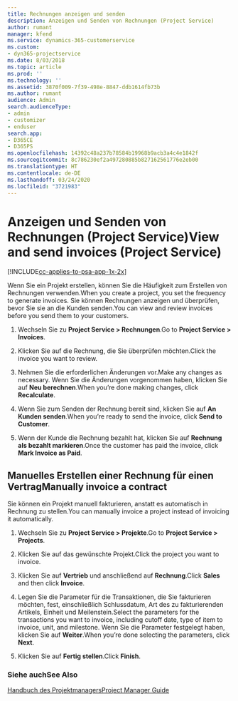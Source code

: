 ```yaml
---
title: Rechnungen anzeigen und senden
description: Anzeigen und Senden von Rechnungen (Project Service)
author: rumant
manager: kfend
ms.service: dynamics-365-customerservice
ms.custom:
- dyn365-projectservice
ms.date: 8/03/2018
ms.topic: article
ms.prod: ''
ms.technology: ''
ms.assetid: 3870f009-7f39-498e-8847-ddb1614fb73b
ms.author: rumant
audience: Admin
search.audienceType:
- admin
- customizer
- enduser
search.app:
- D365CE
- D365PS
ms.openlocfilehash: 14392c48a237b78584b19968b9acb3a4c4e1842f
ms.sourcegitcommit: 8c786230ef2a497280885b827162561776e2eb00
ms.translationtype: HT
ms.contentlocale: de-DE
ms.lasthandoff: 03/24/2020
ms.locfileid: "3721983"
---
```

# <a name="view-and-send-invoices-project-service"></a><span data-ttu-id="a145d-103">Anzeigen und Senden von Rechnungen (Project Service)</span><span class="sxs-lookup"><span data-stu-id="a145d-103">View and send invoices (Project Service)</span></span>

[!INCLUDE[cc-applies-to-psa-app-1x-2x](../includes/cc-applies-to-psa-app-1x-2x.md)]

<span data-ttu-id="a145d-104">Wenn Sie ein Projekt erstellen, können Sie die Häufigkeit zum Erstellen von Rechnungen verwenden.</span><span class="sxs-lookup"><span data-stu-id="a145d-104">When you create a project, you set the frequency to generate invoices.</span></span> <span data-ttu-id="a145d-105">Sie können Rechnungen anzeigen und überprüfen, bevor Sie sie an die Kunden senden.</span><span class="sxs-lookup"><span data-stu-id="a145d-105">You can view and review invoices before you send them to your customers.</span></span>  
  
1.  <span data-ttu-id="a145d-106">Wechseln Sie zu **Project Service > Rechnungen**.</span><span class="sxs-lookup"><span data-stu-id="a145d-106">Go to **Project Service > Invoices**.</span></span>  
  
2.  <span data-ttu-id="a145d-107">Klicken Sie auf die Rechnung, die Sie überprüfen möchten.</span><span class="sxs-lookup"><span data-stu-id="a145d-107">Click the invoice you want to review.</span></span>  
  
3.  <span data-ttu-id="a145d-108">Nehmen Sie die erforderlichen Änderungen vor.</span><span class="sxs-lookup"><span data-stu-id="a145d-108">Make any changes as necessary.</span></span> <span data-ttu-id="a145d-109">Wenn Sie die Änderungen vorgenommen haben, klicken Sie auf **Neu berechnen**.</span><span class="sxs-lookup"><span data-stu-id="a145d-109">When you’re done making changes, click **Recalculate**.</span></span>  
  
4.  <span data-ttu-id="a145d-110">Wenn Sie zum Senden der Rechnung bereit sind, klicken Sie auf **An Kunden senden**.</span><span class="sxs-lookup"><span data-stu-id="a145d-110">When you’re ready to send the invoice, click **Send to Customer**.</span></span>  
  
5.  <span data-ttu-id="a145d-111">Wenn der Kunde die Rechnung bezahlt hat, klicken Sie auf **Rechnung als bezahlt markieren**.</span><span class="sxs-lookup"><span data-stu-id="a145d-111">Once the customer has paid the invoice, click **Mark Invoice as Paid**.</span></span>  
  
## <a name="manually-invoice-a-contract"></a><span data-ttu-id="a145d-112">Manuelles Erstellen einer Rechnung für einen Vertrag</span><span class="sxs-lookup"><span data-stu-id="a145d-112">Manually invoice a contract</span></span>  
 <span data-ttu-id="a145d-113">Sie können ein Projekt manuell fakturieren, anstatt es automatisch in Rechnung zu stellen.</span><span class="sxs-lookup"><span data-stu-id="a145d-113">You can manually invoice a project instead of invoicing it automatically.</span></span>  
  
1.  <span data-ttu-id="a145d-114">Wechseln Sie zu **Project Service > Projekte**.</span><span class="sxs-lookup"><span data-stu-id="a145d-114">Go to **Project Service > Projects**.</span></span>  
  
2.  <span data-ttu-id="a145d-115">Klicken Sie auf das gewünschte Projekt.</span><span class="sxs-lookup"><span data-stu-id="a145d-115">Click the project you want to invoice.</span></span>  
  
3.  <span data-ttu-id="a145d-116">Klicken Sie auf **Vertrieb** und anschließend auf **Rechnung**.</span><span class="sxs-lookup"><span data-stu-id="a145d-116">Click **Sales** and then click **Invoice**.</span></span>  
  
4.  <span data-ttu-id="a145d-117">Legen Sie die Parameter für die Transaktionen, die Sie fakturieren möchten, fest, einschließlich Schlussdatum, Art des zu fakturierenden Artikels, Einheit und Meilenstein.</span><span class="sxs-lookup"><span data-stu-id="a145d-117">Select the parameters for the transactions you want to invoice, including cutoff date, type of item to invoice, unit, and milestone.</span></span> <span data-ttu-id="a145d-118">Wenn Sie die Parameter festgelegt haben, klicken Sie auf **Weiter**.</span><span class="sxs-lookup"><span data-stu-id="a145d-118">When you’re done selecting the parameters, click **Next**.</span></span>  
  
5.  <span data-ttu-id="a145d-119">Klicken Sie auf **Fertig stellen**.</span><span class="sxs-lookup"><span data-stu-id="a145d-119">Click **Finish**.</span></span>  
  
### <a name="see-also"></a><span data-ttu-id="a145d-120">Siehe auch</span><span class="sxs-lookup"><span data-stu-id="a145d-120">See Also</span></span>  
 [<span data-ttu-id="a145d-121">Handbuch des Projektmanagers</span><span class="sxs-lookup"><span data-stu-id="a145d-121">Project Manager Guide</span></span>](../project-service/project-manager-guide.md)
